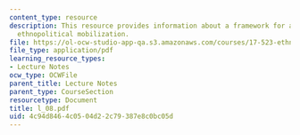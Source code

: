 ```yaml
---
content_type: resource
description: This resource provides information about a framework for analysis of
  ethnopolitical mobilization.
file: https://ol-ocw-studio-app-qa.s3.amazonaws.com/courses/17-523-ethnicity-and-race-in-world-politics-fall-2005/4c94d8464c0504d22c79387e8c0bc05d_l_08.pdf
file_type: application/pdf
learning_resource_types:
- Lecture Notes
ocw_type: OCWFile
parent_title: Lecture Notes
parent_type: CourseSection
resourcetype: Document
title: l_08.pdf
uid: 4c94d846-4c05-04d2-2c79-387e8c0bc05d
---
```

